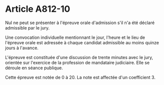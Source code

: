 # Article A812-10

Nul ne peut se présenter à l'épreuve orale d'admission s'il n'a été déclaré admissible par le jury.

Une convocation individuelle mentionnant le jour, l'heure et le lieu de l'épreuve orale est adressée à chaque candidat admissible au moins quinze jours à l'avance.

L'épreuve est constituée d'une discussion de trente minutes avec le jury, orientée sur l'exercice de la profession de mandataire judiciaire. Elle se déroule en séance publique.

Cette épreuve est notée de 0 à 20. La note est affectée d'un coefficient 3.
